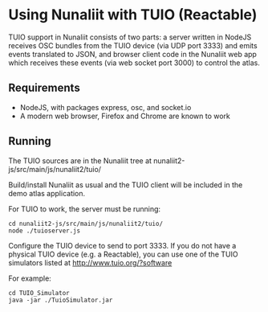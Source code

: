 # Using Nunaliit with TUIO (Reactable)

TUIO support in Nunaliit consists of two parts: a server written in NodeJS
receives OSC bundles from the TUIO device (via UDP port 3333) and emits events
translated to JSON, and browser client code in the Nunaliit web app which
receives these events (via web socket port 3000) to control the atlas.

## Requirements

* NodeJS, with packages express, osc, and socket.io
* A modern web browser, Firefox and Chrome are known to work

## Running

The TUIO sources are in the Nunaliit tree at
nunaliit2-js/src/main/js/nunaliit2/tuio/

Build/install Nunaliit as usual and the TUIO client will be included in the
demo atlas application.

For TUIO to work, the server must be running:

    cd nunaliit2-js/src/main/js/nunaliit2/tuio/
    node ./tuioserver.js

Configure the TUIO device to send to port 3333.  If you do not have a physical
TUIO device (e.g. a Reactable), you can use one of the TUIO simulators listed at http://www.tuio.org/?software

For example:

    cd TUIO_Simulator
    java -jar ./TuioSimulator.jar

